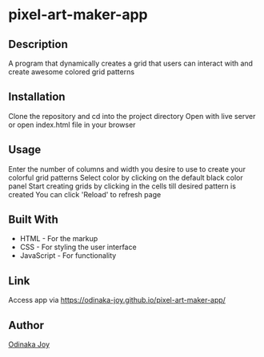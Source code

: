 # pixel-art-maker-app

## Description
A program that dynamically creates a grid that users can interact with and create awesome colored grid patterns

## Installation
Clone the repository and cd into the project directory
Open with live server or open index.html file in your browser

## Usage
Enter the number of columns and width you desire to use to create your colorful grid patterns
Select color by clicking on the default black color panel
Start creating grids by clicking in the cells till desired pattern is created
You can click 'Reload' to refresh page

## Built With
* HTML - For the markup
* CSS - For styling the user interface
* JavaScript - For functionality

## Link
Access app via https://odinaka-joy.github.io/pixel-art-maker-app/

## Author
[Odinaka Joy](https://odinaka-joy.github.io)
